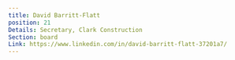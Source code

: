 ```yaml
---
title: David Barritt-Flatt
position: 21
Details: Secretary, Clark Construction
Section: board
Link: https://www.linkedin.com/in/david-barritt-flatt-37201a7/
---
```


